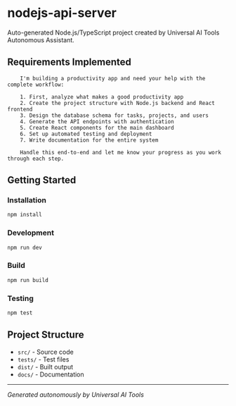# nodejs-api-server

Auto-generated Node.js/TypeScript project created by Universal AI Tools Autonomous Assistant.

## Requirements Implemented

        I'm building a productivity app and need your help with the complete workflow:
        
        1. First, analyze what makes a good productivity app
        2. Create the project structure with Node.js backend and React frontend
        3. Design the database schema for tasks, projects, and users
        4. Generate the API endpoints with authentication
        5. Create React components for the main dashboard
        6. Set up automated testing and deployment
        7. Write documentation for the entire system
        
        Handle this end-to-end and let me know your progress as you work through each step.
      

## Getting Started

### Installation
```bash
npm install
```

### Development
```bash
npm run dev
```

### Build
```bash
npm run build
```

### Testing
```bash
npm test
```

## Project Structure
- `src/` - Source code
- `tests/` - Test files
- `dist/` - Built output
- `docs/` - Documentation

---

*Generated autonomously by Universal AI Tools*